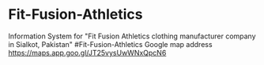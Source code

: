 # Fit-Fusion-Athletics
Information System for "Fit Fusion Athletics clothing manufacturer company in Sialkot, Pakistan"
#Fit-Fusion-Athletics Google map address
https://maps.app.goo.gl/JT25vysUwWNxQpcN6
